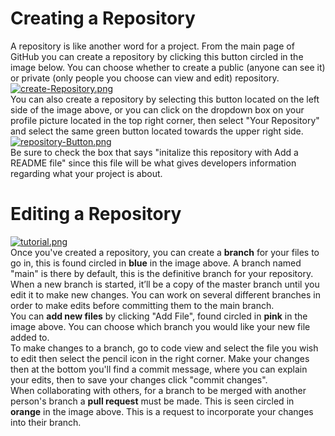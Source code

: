 # Creating a Repository  
A repository is like another word for a project. From the main page of GitHub you can create a repository by clicking this button 
circled in the image below. 
You can choose whether to create a public (anyone can see it) or private (only people you choose can view and edit) repository.  
[![create-Repository.png](https://i.postimg.cc/dtqb7Kyb/create-Repository.png)](https://postimg.cc/fkr2Fp5C)  
You can also create a repository by selecting this button located on the left side of the image above, or you can click on the dropdown box on
your profile picture located in the top right corner, then select "Your Repository" and select the same green button located towards the upper right side.  
[![repository-Button.png](https://i.postimg.cc/kgMRhDtT/repository-Button.png)](https://postimg.cc/WhK4dN8Z)  
Be sure to check the box that says "initalize this repository with Add a README file" since this file will be what gives developers information regarding what your project is about.  
  
  # Editing a Repository  
  [![tutorial.png](https://i.postimg.cc/bYHFGkBC/tutorial.png)](https://postimg.cc/kDGyz69K)  
  Once you've created a repository, you can create a **branch** for your files to go in, this is found circled in **blue** in the image above.
  A branch named "main" is there by default, this is the definitive branch for your repository. 
  When a new branch is started, it’ll be a copy of the master branch until you edit it to make new changes. 
  You can work on several different branches in order to make edits before committing them to the main branch.  
  You can **add new files** by clicking "Add File", found circled in **pink** in the image above.
  You can choose which branch you would like your new file added to.  
  To make changes to a branch, go to code view and select the file you wish to edit then select the pencil icon in the right corner. 
  Make your changes then at the bottom you'll find a commit message, where you can explain your edits, then to save your changes
  click "commit changes".  
  When collaborating with others, for a branch to be merged with another person's branch a **pull request** must be made. 
  This is seen circled in **orange** in the image above. 
  This is a request to incorporate your changes into their branch.

